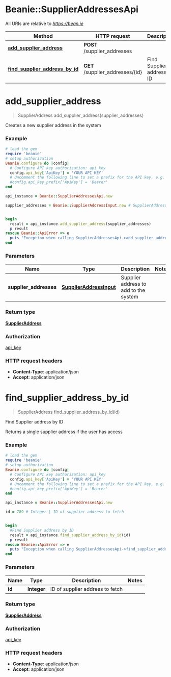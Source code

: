 # Beanie::SupplierAddressesApi

All URIs are relative to *https://bean.ie*

Method | HTTP request | Description
------------- | ------------- | -------------
[**add_supplier_address**](SupplierAddressesApi.md#add_supplier_address) | **POST** /supplier_addresses | 
[**find_supplier_address_by_id**](SupplierAddressesApi.md#find_supplier_address_by_id) | **GET** /supplier_addresses/{id} | Find Supplier address by ID


# **add_supplier_address**
> SupplierAddress add_supplier_address(supplier_addresses)



Creates a new supplier address in the system

### Example
```ruby
# load the gem
require 'beanie'
# setup authorization
Beanie.configure do |config|
  # Configure API key authorization: api_key
  config.api_key['ApiKey'] = 'YOUR API KEY'
  # Uncomment the following line to set a prefix for the API key, e.g. 'Bearer' (defaults to nil)
  #config.api_key_prefix['ApiKey'] = 'Bearer'
end

api_instance = Beanie::SupplierAddressesApi.new

supplier_addresses = Beanie::SupplierAddressInput.new # SupplierAddressInput | Supplier address to add to the system


begin
  result = api_instance.add_supplier_address(supplier_addresses)
  p result
rescue Beanie::ApiError => e
  puts "Exception when calling SupplierAddressesApi->add_supplier_address: #{e}"
end
```

### Parameters

Name | Type | Description  | Notes
------------- | ------------- | ------------- | -------------
 **supplier_addresses** | [**SupplierAddressInput**](SupplierAddressInput.md)| Supplier address to add to the system | 

### Return type

[**SupplierAddress**](SupplierAddress.md)

### Authorization

[api_key](../README.md#api_key)

### HTTP request headers

 - **Content-Type**: application/json
 - **Accept**: application/json



# **find_supplier_address_by_id**
> SupplierAddress find_supplier_address_by_id(id)

Find Supplier address by ID

Returns a single supplier address if the user has access

### Example
```ruby
# load the gem
require 'beanie'
# setup authorization
Beanie.configure do |config|
  # Configure API key authorization: api_key
  config.api_key['ApiKey'] = 'YOUR API KEY'
  # Uncomment the following line to set a prefix for the API key, e.g. 'Bearer' (defaults to nil)
  #config.api_key_prefix['ApiKey'] = 'Bearer'
end

api_instance = Beanie::SupplierAddressesApi.new

id = 789 # Integer | ID of supplier address to fetch


begin
  #Find Supplier address by ID
  result = api_instance.find_supplier_address_by_id(id)
  p result
rescue Beanie::ApiError => e
  puts "Exception when calling SupplierAddressesApi->find_supplier_address_by_id: #{e}"
end
```

### Parameters

Name | Type | Description  | Notes
------------- | ------------- | ------------- | -------------
 **id** | **Integer**| ID of supplier address to fetch | 

### Return type

[**SupplierAddress**](SupplierAddress.md)

### Authorization

[api_key](../README.md#api_key)

### HTTP request headers

 - **Content-Type**: application/json
 - **Accept**: application/json



